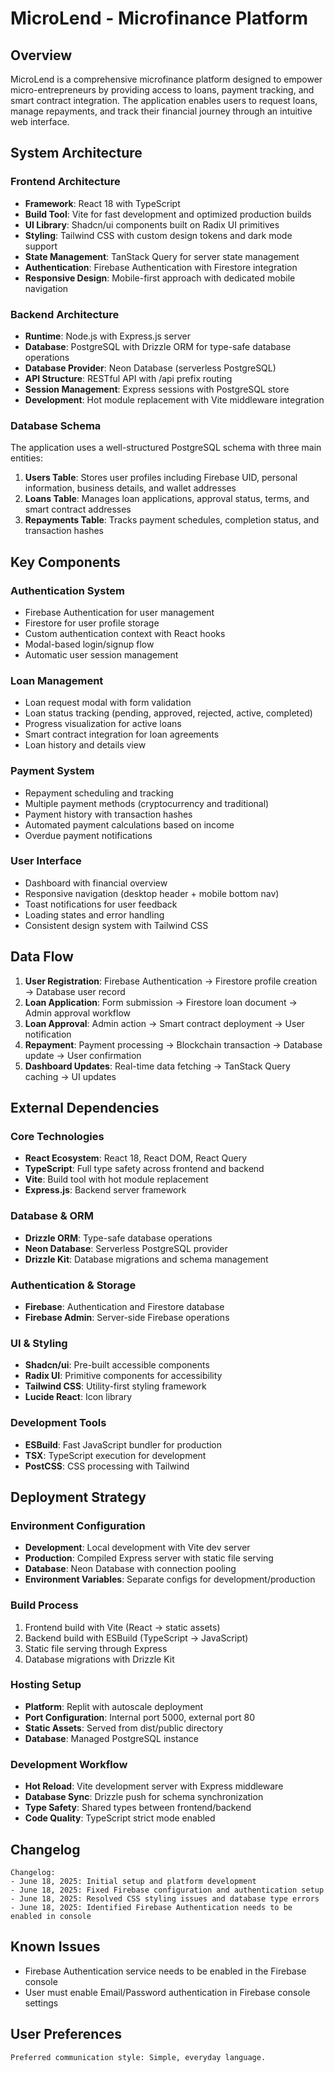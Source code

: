 # MicroLend - Microfinance Platform

## Overview

MicroLend is a comprehensive microfinance platform designed to empower micro-entrepreneurs by providing access to loans, payment tracking, and smart contract integration. The application enables users to request loans, manage repayments, and track their financial journey through an intuitive web interface.

## System Architecture

### Frontend Architecture
- **Framework**: React 18 with TypeScript
- **Build Tool**: Vite for fast development and optimized production builds
- **UI Library**: Shadcn/ui components built on Radix UI primitives
- **Styling**: Tailwind CSS with custom design tokens and dark mode support
- **State Management**: TanStack Query for server state management
- **Authentication**: Firebase Authentication with Firestore integration
- **Responsive Design**: Mobile-first approach with dedicated mobile navigation

### Backend Architecture
- **Runtime**: Node.js with Express.js server
- **Database**: PostgreSQL with Drizzle ORM for type-safe database operations
- **Database Provider**: Neon Database (serverless PostgreSQL)
- **API Structure**: RESTful API with /api prefix routing
- **Session Management**: Express sessions with PostgreSQL store
- **Development**: Hot module replacement with Vite middleware integration

### Database Schema
The application uses a well-structured PostgreSQL schema with three main entities:

1. **Users Table**: Stores user profiles including Firebase UID, personal information, business details, and wallet addresses
2. **Loans Table**: Manages loan applications, approval status, terms, and smart contract addresses
3. **Repayments Table**: Tracks payment schedules, completion status, and transaction hashes

## Key Components

### Authentication System
- Firebase Authentication for user management
- Firestore for user profile storage
- Custom authentication context with React hooks
- Modal-based login/signup flow
- Automatic user session management

### Loan Management
- Loan request modal with form validation
- Loan status tracking (pending, approved, rejected, active, completed)
- Progress visualization for active loans
- Smart contract integration for loan agreements
- Loan history and details view

### Payment System
- Repayment scheduling and tracking
- Multiple payment methods (cryptocurrency and traditional)
- Payment history with transaction hashes
- Automated payment calculations based on income
- Overdue payment notifications

### User Interface
- Dashboard with financial overview
- Responsive navigation (desktop header + mobile bottom nav)
- Toast notifications for user feedback
- Loading states and error handling
- Consistent design system with Tailwind CSS

## Data Flow

1. **User Registration**: Firebase Authentication → Firestore profile creation → Database user record
2. **Loan Application**: Form submission → Firestore loan document → Admin approval workflow
3. **Loan Approval**: Admin action → Smart contract deployment → User notification
4. **Repayment**: Payment processing → Blockchain transaction → Database update → User confirmation
5. **Dashboard Updates**: Real-time data fetching → TanStack Query caching → UI updates

## External Dependencies

### Core Technologies
- **React Ecosystem**: React 18, React DOM, React Query
- **TypeScript**: Full type safety across frontend and backend
- **Vite**: Build tool with hot module replacement
- **Express.js**: Backend server framework

### Database & ORM
- **Drizzle ORM**: Type-safe database operations
- **Neon Database**: Serverless PostgreSQL provider
- **Drizzle Kit**: Database migrations and schema management

### Authentication & Storage
- **Firebase**: Authentication and Firestore database
- **Firebase Admin**: Server-side Firebase operations

### UI & Styling
- **Shadcn/ui**: Pre-built accessible components
- **Radix UI**: Primitive components for accessibility
- **Tailwind CSS**: Utility-first styling framework
- **Lucide React**: Icon library

### Development Tools
- **ESBuild**: Fast JavaScript bundler for production
- **TSX**: TypeScript execution for development
- **PostCSS**: CSS processing with Tailwind

## Deployment Strategy

### Environment Configuration
- **Development**: Local development with Vite dev server
- **Production**: Compiled Express server with static file serving
- **Database**: Neon Database with connection pooling
- **Environment Variables**: Separate configs for development/production

### Build Process
1. Frontend build with Vite (React → static assets)
2. Backend build with ESBuild (TypeScript → JavaScript)
3. Static file serving through Express
4. Database migrations with Drizzle Kit

### Hosting Setup
- **Platform**: Replit with autoscale deployment
- **Port Configuration**: Internal port 5000, external port 80
- **Static Assets**: Served from dist/public directory
- **Database**: Managed PostgreSQL instance

### Development Workflow
- **Hot Reload**: Vite development server with Express middleware
- **Database Sync**: Drizzle push for schema synchronization
- **Type Safety**: Shared types between frontend/backend
- **Code Quality**: TypeScript strict mode enabled

## Changelog

```
Changelog:
- June 18, 2025: Initial setup and platform development
- June 18, 2025: Fixed Firebase configuration and authentication setup
- June 18, 2025: Resolved CSS styling issues and database type errors
- June 18, 2025: Identified Firebase Authentication needs to be enabled in console
```

## Known Issues

- Firebase Authentication service needs to be enabled in the Firebase console
- User must enable Email/Password authentication in Firebase console settings

## User Preferences

```
Preferred communication style: Simple, everyday language.
```